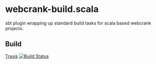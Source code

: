 webcrank-build.scala
====================

sbt plugin wrapping up standard build tasks for scala based webcrank projects.

Build
-----

[Travis](https://travis-ci.org/webcrank/webcrank-build.scala) [![Build Status](https://travis-ci.org/webcrank/webcrank-build.scala.png)](https://travis-ci.org/webcrank/webcrank-build.scala)
